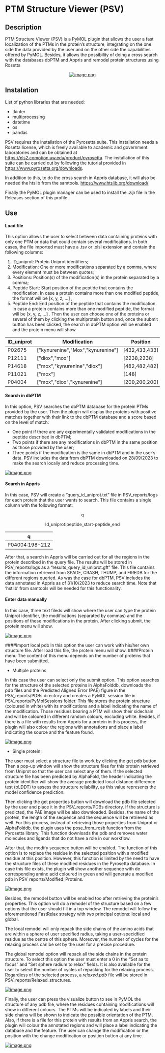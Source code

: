 # PTM Structure Viewer (PSV)

## Description
PTM Structure Viewer (PSV) is a PyMOL plugin that allows the user a fast localization of the PTMs in the protein’s structure, integrating on the one side the data provided by the user and on the other side the capabilities offered by PyMOL. Besides, it allows the possibility of doing a cross search with the databases dbPTM and Appris and remodel protein structures using Rosetta


<center>

[![image.png](https://i.postimg.cc/NMsyJVJJ/image.png)](https://postimg.cc/McLKXs8V)

</center>

## Instalation

List of python libraries that are needed:
* tkinter
* multiprocessing
* datetime
* os
* pandas

PSV requires the installation of the Pyrosetta suite. This installation needs a Rosetta license, which is freely available to academic and government laboratories and can be obtained at https://els2.comotion.uw.edu/product/pyrosetta. The installation of this suite can be carried out by following the tutorial provided in https://www.pyrosetta.org/downloads.

In addition to this, to do the cross search in Appris database, it will also be needed the htslib from the samtools. https://www.htslib.org/download/

Finally the PyMOL plugin manager can be used to install the _.zip_ file in the Releases section of this profile.

## Use

#### Load file
This option allows the user to select between data containing proteins with only one PTM or data that could contain several modifications. In both cases, the file imported must have a .tsv or .xlsl   extension and contain the following columns:
1.	ID_uniprot: Protein Uniprot identifiers;
2.	Modification: One or more modifications separated by a comma, where every element must be between quotes;
3.	Positions: Position(s) of the modification(s) in the protein separated by a comma;
4.	Peptide Start: Start position of the peptide that contains the modification. In case a protein contains more than one modified peptide, the format will be [x, y, z, …]   ;
5.	Peptide End: End position of the peptide that contains the modification. In case a protein contains more than one modified peptide, the format will be [x, y, z, …]  .
Then the user can choose one of the proteins or several of them by clicking the multiprotein button and, once the submit button has been clicked, the search in dbPTM option will be enabled and the protein menu will show.

| ID_uniprot | Modification | Position | Peptide Start | Peptide End |
|----------|----------|----------|----------|----------|
| P02675    | ["kynurenine","Mox","kynurenine"]   | [432,433,433]| [427,427,427]   | [436,436,436]   |
| P12111   | ["diox","mox"]   | [2238,2238]   | [2238,2228]   | [2251,2251]   |
| P14618   | ["mox","kynurenine","diox"]   | [482,482,482]   | [468,468,468]   | [489,489,489]   |
| P11021   | ["mox"]   | [148]   | [139]   | [152]   |
| P04004   | ["mox","diox","kynurenine"]   | [200,200,200]   | [198,198,198]   | [212,212,212]   |

#### Search in dbPTM
In this option, PSV searches the dbPTM database for the protein PTMs provided by the user. Then the plugin will display the proteins with positive matches together with their link to the dbPTM database and a score based on the level of match:
- One point if there are any experimentally validated modifications in the peptide described in dbPTM;
- Two points if there are any modifications in dbPTM in the same position as those provided by the user;
- Three points if the modification is the same in dbPTM and in the user’s data.
PSV includes the data from dbPTM downloaded on 28/09/2023 to make the search locally and reduce processing time.

[![image.png](https://i.postimg.cc/q7vfRxzh/image.png)](https://postimg.cc/gxQttRym)

#### Search in Appris
In this case, PSV will create a “query_id_uniprot.txt” file in PSV_reports/logs for each protein that the user wants to search. This file contains a single column with the following format:

<center>
q  

Id_uniprot:peptide_start-peptide_end
</center>
  

| q |
|---|
|P04004:198-212|  

After that, a search in Appris will be carried out for all the regions in the protein described in the query file. The results will be stored in PSV_reports/logs as a “results_query_id_uniprot.gft” file. This file contains the information retrieved from SPADE, CRASH, THUMP, and FIREDB for the different regions queried.
As was the case for dbPTM, PSV includes the data annotated in Appris as of 31/10/2023 to reduce search time. Note that ‘hstlib’ from samtools will be needed for this functionality.

#### Enter data manually
In this case, three text fileds will show where the user can type the protein Uniprot identifier, the modifications (separated by commas) and the positions of these modifications in the protein. After clicking submit, the protein menu will show.

[![image.png](https://i.postimg.cc/02jJpLFc/image.png)](https://postimg.cc/xcrCQF0z)

####Import local pdb
In this option the user can work with his/her own structure file. After load this file, the protein menu will show.
####Protein menu
The content of this menu depends on the number of proteins that have been submitted.



  
  * Multiple proteins:
  
In this case the user can select only the submit option. This option searches for the structure of the selected proteins in AlphaFolddb, downloads the pdb files and the Predicted Aligned Error (PAE) figure in the PSV_reports/PDBs directory and creates a PyMOL session file in PSV_reports/PyMolSessions folder. This file stores the protein structure (coloured in white) with its modifications and a label indicating the name of the modification. Those residues bearing a PTM will show their sidechain and will be coloured in different random colours, excluding white. Besides, if there is a file with results from Appris for a protein in this process, the plugin will also colour the regions with annotations and place a label indicating the source and the feature found.

[![image.png](https://i.postimg.cc/tgd0CRdT/image.png)](https://postimg.cc/WD4Y5vHL)
  
  * Single protein:  
  
  The user must select a structure file to work by clicking the get pdb button. Then a pop-up window will show the structure files for this protein retrieved from Uniprot so that the user can select any of them. If the selected structure file has been predicted by AlphaFold, the header indicating the protein identifier will show the average predicted local distance difference test (pLDDT)  to assess the structure reliability, as this value represents the model confidence prediction.  

Then clicking the get properties button will download the pdb file selected by the user and place it in the PSV_reports/PDBs directory. If the structure is predicted, the PAE image will be also downloaded. Besides, the name of the protein, the length of the sequence and the sequence will be retrieved as well. For this process, instead of retrieving those properties from Uniprot or AlphaFolddb, the plugin uses the pose_from_rcsb function from the Pyrosetta library. This function downloads the pdb and removes water molecules and ligands that do not have a role in our workflow.  

After that, the modify sequence button will be enabled. The function of this option is to replace the residue in the selected position with a modified residue at this position. However, this function is limited by the need to have the structure files of these modified residues in the Pyrosetta database. In case this file exists, the plugin will show another sequence with de corresponding amino acid coloured in green and will generate a modified pdb in PSV_reports/Modified_Proteins.  

[![image.png](https://i.postimg.cc/qMr3z1dv/image.png)](https://postimg.cc/SjZsP7sB)

Besides, the remodel button will be enabled too after retrieving the protein’s properties. This option will do a remodel of the structure based on a few options that the user should fill in a top window. The remodel will follow the aforementioned FastRelax strategy with two principal options: local and global.


The local remodel will only repack the side chains of the amino acids that are within a sphere of user specified radius, taking a user-specidfied residue as the centre of this sphere. Moreover, the number of cycles for the relaxing process can be set by the user for a precise procedure.  

The global remodel option will repack all the side chains in the protein structure. To select this option the user must enter a 0 in the “Set aa to focus” and “Set sphere radium to relax” fields. It is also available for the user to select the number of cycles of repacking for the relaxing process. Regardless of the selected process, a _relaxed.pdb_ file will be stored in PSV_reports/Relaxed_structures.


[![image.png](https://i.postimg.cc/4NKpCYZz/image.png)](https://postimg.cc/nCJXBcXz)


Finally, the user can press the visualize button to see in PyMOL the structure of any pdb file, where the residues containing modifications will show in different colours. The PTMs will be indicated by labels and their side chains will be shown to indicate the possible orientation of the PTM. Also, if there is a file for this protein with results from an Appris search, the plugin will colour the annotated regions and will place a label indicating the database and the feature. The user can change the modification or the position with the change modification or position button at any time.

[![image.png](https://i.postimg.cc/9fyvLXr2/image.png)](https://postimg.cc/B8QY60T7)

